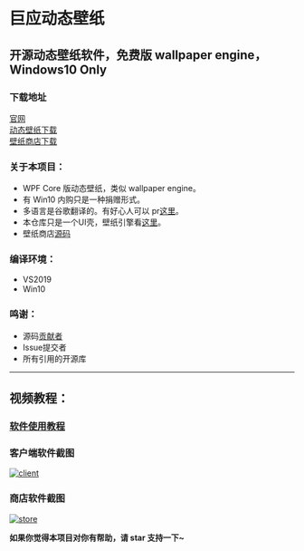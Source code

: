 # 巨应动态壁纸 

## 开源动态壁纸软件，免费版 wallpaper engine，Windows10 Only

### 下载地址

[官网](https://mscoder.cn/products/LiveWallpaper.html)  
[动态壁纸下载](https://www.microsoft.com/store/apps/9MV8GK87MZ05)  
[壁纸商店下载](https://www.microsoft.com/store/apps/9PNN27P9SS38)

### 关于本项目：
- WPF Core 版动态壁纸，类似 wallpaper engine。
- 有 Win10 内购只是一种捐赠形式。
- 多语言是谷歌翻译的。有好心人可以 pr[这里](https://github.com/MscoderStudio/LiveWallpaper/blob/master/LiveWallpaper/Res/Languages/en.json)。
- 本仓库只是一个UI壳，壁纸引擎看[这里](https://github.com/MscoderStudio/LiveWallpaperEngine)。
- 壁纸商店[源码](https://github.com/DaZiYuan/LiveWallpaper.Store)

### 编译环境：
- VS2019
- Win10 

### 鸣谢：
* 源码[贡献者](/Docs/Contribution.md)
* Issue提交者
* 所有引用的开源库
---

## 视频教程：

### [软件使用教程](https://www.bilibili.com/video/av48407705/)

### 客户端软件截图

[![client](https://github.com/WallpaperTools/WallpaperTool/raw/master/screenshots/client.png)](https://github.com/WallpaperTools/WallpaperTool/blob/master/screenshots/client.png)

### 商店软件截图

[![store](https://github.com/WallpaperTools/WallpaperTool/raw/master/screenshots/store.png)](https://github.com/WallpaperTools/WallpaperTool/blob/master/screenshots/store.png)

**如果你觉得本项目对你有帮助，请 star 支持一下~**
